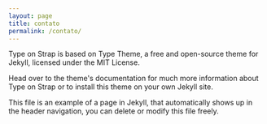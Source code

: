 ```yaml
---
layout: page
title: contato
permalink: /contato/
---
```


Type on Strap is based on Type Theme, a free and open-source theme for Jekyll, licensed under the MIT License.

Head over to the theme's documentation for much more information about Type on Strap or to install this theme on your own Jekyll site.

This file is an example of a page in Jekyll, that automatically shows up in the header navigation, you can delete or modify this file freely.
